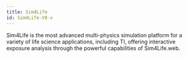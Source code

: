 ```yaml
---
title: Sim4Life
id: Sim4Life-V8-x
---
```


Sim4Life is the most advanced multi-physics simulation platform for a variety of life science applications, including TI, offering interactive exposure analysis through the powerful capabilities of Sim4Life.web.
